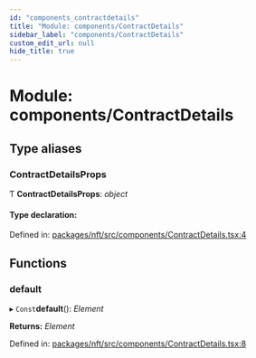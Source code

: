 ```yaml
---
id: "components_contractdetails"
title: "Module: components/ContractDetails"
sidebar_label: "components/ContractDetails"
custom_edit_url: null
hide_title: true
---
```


# Module: components/ContractDetails

## Type aliases

### ContractDetailsProps

Ƭ **ContractDetailsProps**: *object*

#### Type declaration:

Defined in: [packages/nft/src/components/ContractDetails.tsx:4](https://github.com/xr3ngine/xr3ngine/blob/77d12cea0/packages/nft/src/components/ContractDetails.tsx#L4)

## Functions

### default

▸ `Const`**default**(): *Element*

**Returns:** *Element*

Defined in: [packages/nft/src/components/ContractDetails.tsx:8](https://github.com/xr3ngine/xr3ngine/blob/77d12cea0/packages/nft/src/components/ContractDetails.tsx#L8)
